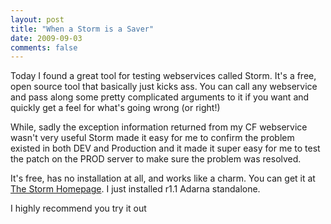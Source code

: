 ```yaml
---
layout: post
title: "When a Storm is a Saver"
date: 2009-09-03
comments: false
---
```

Today I found a great tool for testing webservices called Storm. It's a free,
open source tool that basically just kicks ass. You can call any webservice
and pass along some pretty complicated arguments to it if you want and quickly
get a feel for what's going wrong (or right!)  
  
While, sadly the exception information returned from my CF webservice wasn't
very useful Storm made it easy for me to confirm the problem existed in both
DEV and Production and it made it super easy for me to test the patch on the
PROD server to make sure the problem was resolved.  
  
It's free, has no installation at all, and works like a charm. You can get it
at [The Storm Homepage](http://storm.codeplex.com/). I just installed r1.1
Adarna standalone.  
  
I highly recommend you try it out

